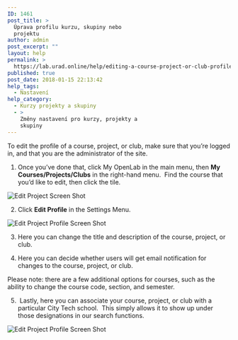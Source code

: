 ```yaml
---
ID: 1461
post_title: >
  Úprava profilu kurzu, skupiny nebo
  projektu
author: admin
post_excerpt: ""
layout: help
permalink: >
  https://lab.urad.online/help/editing-a-course-project-or-club-profile/
published: true
post_date: 2018-01-15 22:13:42
help_tags:
  - Nastavení
help_category:
  - Kurzy projekty a skupiny
  - >
    Změny nastavení pro kurzy, projekty a
    skupiny
---
```

To edit the profile of a course, project, or club, make sure that you’re logged in, and that you are the administrator of the site.

1. Once you’ve done that, click My OpenLab in the main menu, then <strong>My Courses/Projects/Clubs</strong> in the right-hand menu.  Find the course that you’d like to edit, then click the tile.

<img class="alignnone wp-image-36482 size-full" src="https://openlab.citytech.cuny.edu/wp-content/uploads/2012/08/Editing_CPC_Settings_1_V2.png" alt="Edit Project Screen Shot" />

2. Click <strong>Edit Profile</strong> in the Settings Menu.

<img class="alignnone wp-image-36483 size-full" src="https://openlab.citytech.cuny.edu/wp-content/uploads/2012/08/Editing_CPC_Settings_2_V2.png" alt="Edit Project Profile Screen Shot" />

3. Here you can change the title and description of the course, project, or club.

4. Here you can decide whether users will get email notification for changes to the course, project, or club.

Please note: there are a few additional options for courses, such as the ability to change the course code, section, and semester.

5.  Lastly, here you can associate your course, project, or club with a particular City Tech school.  This simply allows it to show up under those designations in our search functions.

<img class="alignnone wp-image-36484 size-full" src="https://openlab.citytech.cuny.edu/wp-content/uploads/2012/08/Editing_CPC_Profile_3_V2.png" alt="Edit Project Profile Screen Shot" />